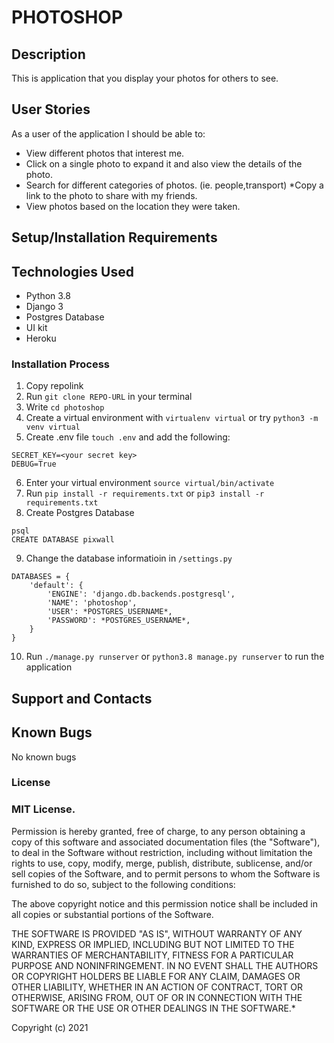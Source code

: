 # PHOTOSHOP



## Description
This is application that you display your photos for others to see.

## User Stories
As a user of the application I should be able to:
* View different photos that interest me.
* Click on a single photo to expand it and also view the details of the photo.
* Search for different categories of photos. (ie. people,transport)
*Copy a link to the photo to share with my friends.
* View photos based on the location they were taken.

## Setup/Installation Requirements

## Technologies Used
- Python 3.8
- Django 3
- Postgres Database
- UI kit
- Heroku

### Installation Process
1. Copy repolink
2. Run `git clone REPO-URL` in your terminal
3. Write `cd photoshop`
4. Create a virtual environment with `virtualenv virtual` or try `python3 -m venv virtual`
5. Create .env file `touch .env` and add the following:
```
SECRET_KEY=<your secret key>
DEBUG=True
```
6. Enter your virtual environment `source virtual/bin/activate`
7. Run `pip install -r requirements.txt` or `pip3 install -r requirements.txt`
8. Create Postgres Database

```
psql
CREATE DATABASE pixwall
```
9. Change the database informatioin in `/settings.py`
```
DATABASES = {
    'default': {
        'ENGINE': 'django.db.backends.postgresql',
        'NAME': 'photoshop',
        'USER': *POSTGRES_USERNAME*,
        'PASSWORD': *POSTGRES_USERNAME*,
    }
}
```
10. Run `./manage.py runserver` or `python3.8 manage.py runserver` to run the application

## Support and Contacts


## Known Bugs

 No known bugs



### License
### MIT License.

Permission is hereby granted, free of charge, to any person obtaining a copy of this software and associated documentation files (the "Software"), to deal in the Software without restriction, including without limitation the rights to use, copy, modify, merge, publish, distribute, sublicense, and/or sell copies of the Software, and to permit persons to whom the Software is furnished to do so, subject to the following conditions:

The above copyright notice and this permission notice shall be included in all copies or substantial portions of the Software.

THE SOFTWARE IS PROVIDED "AS IS", WITHOUT WARRANTY OF ANY KIND, EXPRESS OR IMPLIED, INCLUDING BUT NOT LIMITED TO THE WARRANTIES OF MERCHANTABILITY, FITNESS FOR A PARTICULAR PURPOSE AND NONINFRINGEMENT. IN NO EVENT SHALL THE AUTHORS OR COPYRIGHT HOLDERS BE LIABLE FOR ANY CLAIM, DAMAGES OR OTHER LIABILITY, WHETHER IN AN ACTION OF CONTRACT, TORT OR OTHERWISE, ARISING FROM, OUT OF OR IN CONNECTION WITH THE SOFTWARE OR THE USE OR OTHER DEALINGS IN THE SOFTWARE.*

Copyright (c) 2021 
